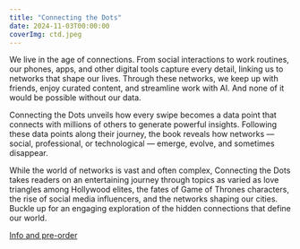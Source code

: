 ```yaml
---
title: "Connecting the Dots"
date: 2024-11-03T00:00:00
coverImg: ctd.jpeg
---
```


We live in the age of connections. From social interactions to work routines, our phones, apps, and other digital tools capture every detail, linking us to networks that shape our lives. Through these networks, we keep up with friends, enjoy curated content, and streamline work with AI. And none of it would be possible without our data.




<!--more-->


Connecting the Dots unveils how every swipe becomes a data point that connects with millions of others to generate powerful insights. Following these data points along their journey, the book reveals how networks — social, professional, or technological — emerge, evolve, and sometimes disappear.

While the world of networks is vast and often complex, Connecting the Dots takes readers on an entertaining journey through topics as varied as love triangles among Hollywood elites, the fates of Game of Thrones characters, the rise of social media influencers, and the networks shaping our cities. Buckle up for an engaging exploration of the hidden connections that define our world.



[Info and pre-order](https://www.connectingthedots-thebook.com)

